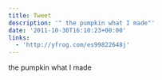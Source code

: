 ```yaml
---
title: Tweet
description: '" the pumpkin what I made"'
date: '2011-10-30T16:10:23+00:00'
links:
  - 'http://yfrog.com/es99822648j'
---
```

 the pumpkin what I made
